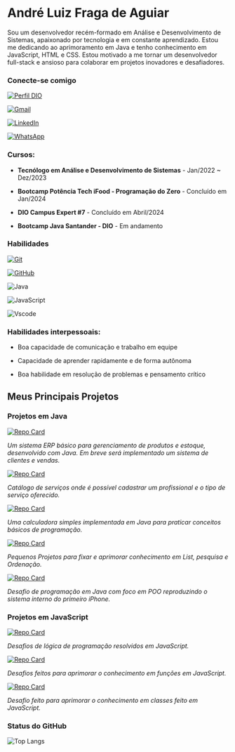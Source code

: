 # André Luiz Fraga de Aguiar

Sou um desenvolvedor recém-formado em Análise e Desenvolvimento de Sistemas, apaixonado por tecnologia e em constante aprendizado. Estou me dedicando ao aprimoramento em Java e tenho conhecimento em JavaScript, HTML e CSS. Estou motivado a me tornar um desenvolvedor full-stack e ansioso para colaborar em projetos inovadores e desafiadores.

### Conecte-se comigo

[![Perfil DIO](https://img.shields.io/badge/-Meu%20Perfil%20na%20DIO-30A3DC?style=for-the-badge)](https://www.dio.me/users/andre_aguiar522)

[![Gmail](https://img.shields.io/badge/Gmail-000?style=for-the-badge&logo=gmail&logoColor=red)](mailto:andre.aguiar522@gmail.com)

[![LinkedIn](https://img.shields.io/badge/-LinkedIn-000?style=for-the-badge&logo=linkedin&logoColor=30A3DC)](https://www.linkedin.com/in/andre-aguiar97/)

[![WhatsApp](https://img.shields.io/badge/WhatsApp-000?style=for-the-badge&logo=whatsapp&logoColor=25D366)](https://wa.me/5511975158913)


### Cursos:
- **Tecnólogo em Análise e Desenvolvimento de Sistemas** - Jan/2022 ~ Dez/2023

- **Bootcamp Potência Tech iFood - Programação do Zero** - Concluído em Jan/2024

- **DIO Campus Expert #7** - Concluído em Abril/2024

- **Bootcamp Java Santander - DIO** - Em andamento



### Habilidades

[![Git](https://img.shields.io/badge/Git-000?style=for-the-badge&logo=git&logoColor=E94D5F)](https://git-scm.com/doc)

[![GitHub](https://img.shields.io/badge/GitHub-000?style=for-the-badge&logo=github&logoColor=30A3DC)](https://docs.github.com/)

![Java](https://img.shields.io/badge/java-%23ED8B00.svg?style=for-the-badge&logo=openjdk&logoColor=white)

![JavaScript](https://img.shields.io/badge/JavaScript-F7DF1E?style=for-the-badge&logo=javascript&logoColor=black)

![Vscode](https://img.shields.io/badge/Vscode-007ACC?style=for-the-badge&logo=visual-studio-code&logoColor=white)


### Habilidades interpessoais:

- Boa capacidade de comunicação e trabalho em equipe

- Capacidade de aprender rapidamente e de forma autônoma

- Boa habilidade em resolução de problemas e pensamento crítico



## Meus Principais Projetos

### Projetos em Java

[![Repo Card](https://github-readme-stats.vercel.app/api/pin/?username=dev-aguiar&repo=sistema-erp&bg_color=000&border_color=30A3DC&show_icons=true&icon_color=30A3DC&title_color=E94D5F&text_color=FFF)](https://github.com/dev-aguiar/sistema-erp)

*Um sistema ERP básico para gerenciamento de produtos e estoque, desenvolvido com Java. Em breve será implementado um sistema de clientes e vendas.*

[![Repo Card](https://github-readme-stats.vercel.app/api/pin/?username=dev-aguiar&repo=catalogo-servico&bg_color=000&border_color=30A3DC&show_icons=true&icon_color=30A3DC&title_color=E94D5F&text_color=FFF)](https://github.com/dev-aguiar/catalogo-servico)

*Catálogo de serviços onde é possível cadastrar um profissional e o tipo de serviço oferecido.*

[![Repo Card](https://github-readme-stats.vercel.app/api/pin/?username=dev-aguiar&repo=calculadora-java&bg_color=000&border_color=30A3DC&show_icons=true&icon_color=30A3DC&title_color=E94D5F&text_color=FFF)](https://github.com/dev-aguiar/calculadora-java)

*Uma calculadora simples implementada em Java para praticar conceitos básicos de programação.*

[![Repo Card](https://github-readme-stats.vercel.app/api/pin/?username=dev-aguiar&repo=PequenosProjetos&bg_color=000&border_color=30A3DC&show_icons=true&icon_color=30A3DC&title_color=E94D5F&text_color=FFF)](https://github.com/dev-aguiar/PequenosProjetos)

*Pequenos Projetos para fixar e aprimorar conhecimento em List, pesquisa e Ordenação.*

[![Repo Card](https://github-readme-stats.vercel.app/api/pin/?username=dev-aguiar&repo=desafio-java-poo&bg_color=000&border_color=30A3DC&show_icons=true&icon_color=30A3DC&title_color=E94D5F&text_color=FFF)](https://github.com/dev-aguiar/desafio-java-poo)

*Desafio de programação em Java com foco em POO reproduzindo o sistema interno do primeiro iPhone.*




### Projetos em JavaScript

[![Repo Card](https://github-readme-stats.vercel.app/api/pin/?username=dev-aguiar&repo=desafio-logica-dio&bg_color=000&border_color=30A3DC&show_icons=true&icon_color=30A3DC&title_color=E94D5F&text_color=FFF)](https://github.com/dev-aguiar/desafio-logica-dio)

*Desafios de lógica de programação resolvidos em JavaScript.*

[![Repo Card](https://github-readme-stats.vercel.app/api/pin/?username=dev-aguiar&repo=desafio-funcoes-dio&bg_color=000&border_color=30A3DC&show_icons=true&icon_color=30A3DC&title_color=E94D5F&text_color=FFF)](https://github.com/dev-aguiar/desafio-funcoes-dio)

*Desafios feitos para aprimorar o conhecimento em funções em JavaScript.*

[![Repo Card](https://github-readme-stats.vercel.app/api/pin/?username=dev-aguiar&repo=desafio-classes-objetos&bg_color=000&border_color=30A3DC&show_icons=true&icon_color=30A3DC&title_color=E94D5F&text_color=FFF)](https://github.com/dev-aguiar/desafio-classes-objetos)

*Desafio feito para aprimorar o conhecimento em classes feito em JavaScript.*


### Status do GitHub

![Top Langs](https://github-readme-stats-git-masterrstaa-rickstaa.vercel.app/api/top-langs/?username=dev-aguiar&layout=compact&bg_color=000&border_color=30A3DC&title_color=E94D5F&text_color=FFF)
